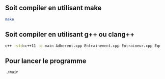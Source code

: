 ## Soit compiler en utilisant make
```bash
make
```

## Soit compiler en utilisant g++ ou clang++
```bash
c++ -std=c++11 -o main Adherent.cpp Entrainement.cpp Entraineur.cpp Equipement.cpp Groupe.cpp SalleDeSport.cpp SalleEntrainement.cpp Sport.cpp main.cpp
```
## Pour lancer le programme
```bash
./main
```
